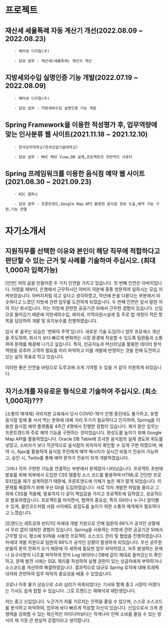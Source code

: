 


# 프로젝트

## 재산세 세율특례 자동 계산기 개선(2022.08.09 ~ 2022.08.23)
        - 메타넷 디지털(주)
        
        - 담당 업무 : 재산세(세율특례) 계산식 개선

## 지방세외수입 실명인증 기능 개발(2022.07.19 ~ 2022.08.09)
        - 메타넷 디지털(주)
        
        - 담당 업무 : 지방세외수입 실명인증 기능 개발

## Spring Framework을 이용한 적성평가 후, 업무역량에 맞는 인사분류 웹 사이트(2021.11.18 ~ 2021.12.10)
        - 한국공학대학교(한국산업기술대학교)
        
        - 담당 업무 : MVC 패턴 View,DB 설계,프로젝트의 전반적인 서포터

## Spring 프레임워크를 이용한 음식점 예약 웹 사이트(2021.08.30 ~ 2021.09.23)
        - KIC 캠퍼스
        
        - 담당 업무 : 프론트엔드,Google Map API 활용한 음식점 정보 도출,예약 기능 구현,기능 연결



# 자기소개서
## 지원직무를 선택한 이유와 본인이 해당 직무에 적합하다고 판단할 수 있는 근거 및 사례를 기술하여 주십시오. (최대 1,000자 입력가능)

[인연]
저의 삶을 만들어준 두 가지 인연을 가지고 있습니다.
첫 번째 인연은 아버지입니다. 어렸을 때부터, 은행에서 근무하시던 아버지 덕분에 종종 방문하여 일하시는 모습 지켜보았습니다. 아버지처럼 되고 싶다고 생각하였고, 작년에 돈을 다룬다는 부분에서 비슷하다고 느꼈던 지방세 관련 업무를 도전하게 되었습니다.
두 번째 인연은 앞서 말한 저의 지난 회사입니다. 저는 지방세 관련한 공공기관 SI에서 근무한 경험이 있습니다. 신입으로 들어갔기 때문에 지방세외수입, 레저세, 지역자원시설세 등 주로 법 개정이 적은 항목을 담당하여 개발 및 유지보수를 진행하였습니다.

입사 후 꿈꾸는 모습은 '변화의 주역'입니다. 새로운 기술 도입이나 업무 프로세스 개선을 주도하여, 회사가 보다 빠르게 변화하는 시장 환경에 적응할 수 있도록 팀원들과 소통하여 문제를 해결해 나가고 싶습니다. 특히, 인공지능과 머신러닝을 활용한 데이터 분석 역량을 갖추어 고객의 필요를 미리 파악하고 이를 개발에 반영하는 것을 현재 도전하고 있는 삶의 목표로 하고 있습니다.

이러한 좋은 인연을 바탕으로 도루코에 크게 기여할 수 있을 거 같아 지원하게 되었습니다.

## 자기소개를 자유로운 형식으로 기술하여 주십시오. (최소 1,000자)???

[소통의 매개체]
국비지원 교육에서 당시 COVID-19가 진행 중인데도 불가하고, 유명 음식점 앞에 줄 서서 먹는 문화에 대해 거리 두기가 필요하다고 인지하여, Spring을 이용한 음식점 예약 플랫폼을 4주간 4명에서 진행한 경험이 있습니다. 제가 맡은 임무는 프론트엔드와 주로 예약 기능을 구현하는 것이었습니다.
완성도를 높이기 위해 Google Map API를 활용하였습니다. Oracle DB Table에 조사한 음식점의 실제 경도와 위도를 넣었고, 소비자가 보다 직관적으로 음식점의 위치까지 확인할 수 있게 구현 하였으며, 예약 시, Ajax를 활용하여 음식점 주인에게 예약 메시지가 실시간 비동기 전송이 가능하고, 승인 시, Twilio를 통해 예약 문자가 전송이 되게 개발하였습니다.

그러나 각자 구현한 기능을 연결하는 부분에서 문제점이 나타났습니다. 프로젝트 초반에 발표를 위해 외부에서 도입한 CSS 템플릿 소스 코드를 활용하여 HTML로 간단한 프로토타입을 제가 설계하였기 때문에, 프론트엔드에 이해가 높은 제가 맡게 되었습니다. 이 문제를 해결하기 위해 우선 Git을 도입하였습니다. 서로 각자 개발한 파일을 올리고 그 위에 CSS를 적용해, 발표까지 다 같이 책임감을 가지고 프로젝트에 임하였고, 성공적으로 발표하였습니다. 프로젝트를 마치면서, 협력의 중요성, 특히 Git이나 누구나 알아볼 수 있게, 클린코드처럼 사람 사이에도 응집도를 높이기 위한 소통의 매개체가 필요하다고 느꼈습니다.

[트렌드는 레트로와 빈티지]
차세대 개발 지원으로 인해 팀원의 66%가 공석인 상황에서 무리 없이 대처한 경험이 있습니다.
Spring을 사용하는 지방세 관련 공공기관 SI에서 근무할 당시, 평소에 SVN을 사용한 프로젝트 소스코드 관리 및 협업을 진행하였습니다. 차세대 개발 지원으로 팀원의 66%가 공석인 상황이 발생하게 되었습니다. 우선 공무원분들의 문의 전화가 오기 때문에 각 세목에 필요한 업무 파악하였고, 자주 발생하는 문제나 요구사항의 니즈를 파악하여 먼저 Log 데이터나 DB에 값이 제대로 들어갔는지 확인하고, 문제 발견 시에는 SQL 쿼리를 작성하여 실행 권한이 있는 상급자에게 부탁하거나 소스코드를 개선하여 해결하였습니다. 결과적으로 대규모 Spring 로직에 대해 트래픽 대처와 관련하여 업무 파악의 중요성을 배울 수 있었습니다.

코로나 이후 물가 상승으로 소비 심리가 위축되었다는 기사와 함께 중고 시장이 커졌다는 기사도 쉽게 접할 수 있습니다.
그로 트렌드는 재해석과 재탄생입니다.

저는 중고 신입입니다.
누군가가 저를 가르치는 인력을 줄일 수 있으며, 스스로 소스코드를 분석하고 파악하여, 업무에 보다 빠르게 적응할 자신이 있습니다.
신입으로서 크게 경쟁력을 강화할 수 있는 혁신적인 아이디어보다는 작게나마 인력 소비를 줄일 수 있는 방식이 제 가장 큰 현실적 강점이라고 생각합니다.



